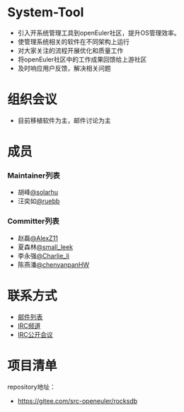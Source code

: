 # System-Tool

- 引入开系统管理工具到openEuler社区，提升OS管理效率。
- 使管理系统相关的软件在不同架构上运行
- 对大家关注的流程开展优化和质量工作
- 将openEuler社区中的工作成果回馈给上游社区
- 及时响应用户反馈，解决相关问题



# 组织会议

- 目前移植软件为主，邮件讨论为主




# 成员

### Maintainer列表

- 胡峰[@solarhu](https://gitee.com/solarhu)
- 汪奕如[@ruebb](https://gitee.com/ruebb)


### Committer列表

- 赵磊[@AlexZ11](https://gitee.com/AlexZ11)
- 夏森林[@small_leek](https://gitee.com/small_leek)
- 李永强[@Charlie_li](https://gitee.com/Charlie_li)
- 陈燕潘[@chenyanpanHW](https://gitee.com/chenyanpanHW)

# 联系方式

- [邮件列表](dev@openeuler.org)
- [IRC频道](#openeuler-dev)
- [IRC公开会议](#openeuler-meeting)





# 项目清单

repository地址：

- https://gitee.com/src-openeuler/rocksdb
